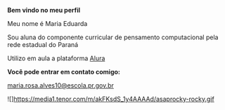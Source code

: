 **Bem vindo no meu perfil**

Meu nome é Maria Eduarda

Sou aluna do componente curricular de pensamento computacional pela rede estadual do Paraná

Utilizo em aula a plataforma [Alura](htps://www.alura.com.br)

**Você pode entrar em contato comigo:**

maria.rosa.alves10@escola.pr.gov.br

![]https://media1.tenor.com/m/akFKsdS_1y4AAAAd/asaprocky-rocky.gif
